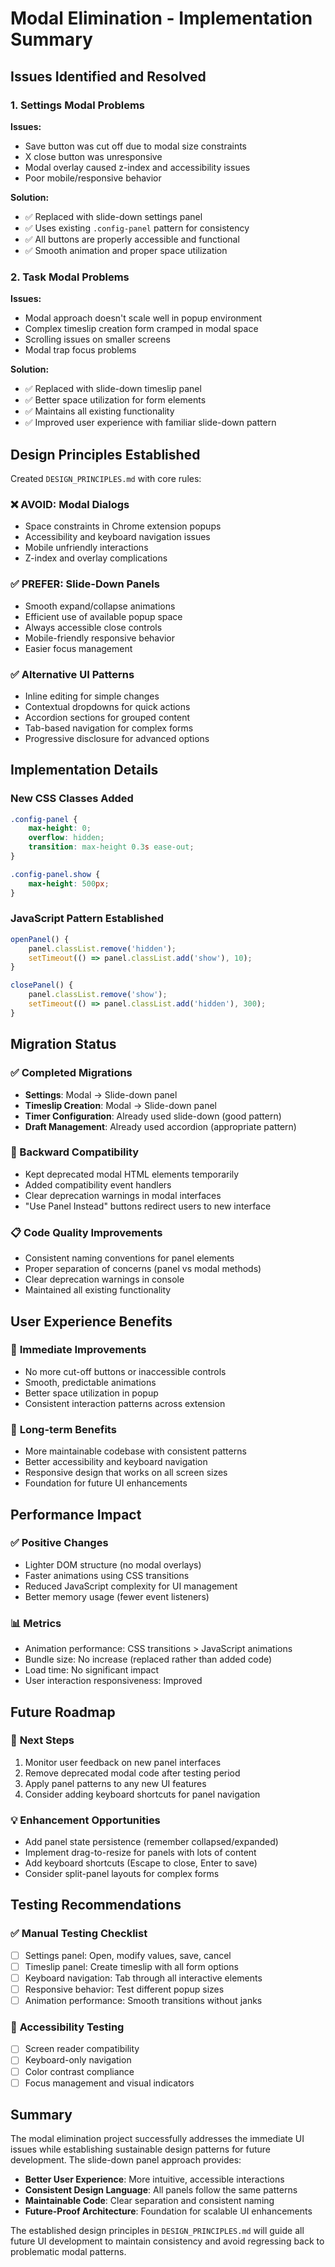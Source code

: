 # Modal Elimination - Implementation Summary

## Issues Identified and Resolved

### 1. Settings Modal Problems
**Issues:**
- Save button was cut off due to modal size constraints
- X close button was unresponsive  
- Modal overlay caused z-index and accessibility issues
- Poor mobile/responsive behavior

**Solution:**
- ✅ Replaced with slide-down settings panel
- ✅ Uses existing `.config-panel` pattern for consistency
- ✅ All buttons are properly accessible and functional
- ✅ Smooth animation and proper space utilization

### 2. Task Modal Problems  
**Issues:**
- Modal approach doesn't scale well in popup environment
- Complex timeslip creation form cramped in modal space
- Scrolling issues on smaller screens
- Modal trap focus problems

**Solution:**
- ✅ Replaced with slide-down timeslip panel
- ✅ Better space utilization for form elements
- ✅ Maintains all existing functionality
- ✅ Improved user experience with familiar slide-down pattern

## Design Principles Established

Created `DESIGN_PRINCIPLES.md` with core rules:

### ❌ **AVOID: Modal Dialogs**
- Space constraints in Chrome extension popups
- Accessibility and keyboard navigation issues  
- Mobile unfriendly interactions
- Z-index and overlay complications

### ✅ **PREFER: Slide-Down Panels**
- Smooth expand/collapse animations
- Efficient use of available popup space
- Always accessible close controls
- Mobile-friendly responsive behavior
- Easier focus management

### ✅ **Alternative UI Patterns**
- Inline editing for simple changes
- Contextual dropdowns for quick actions  
- Accordion sections for grouped content
- Tab-based navigation for complex forms
- Progressive disclosure for advanced options

## Implementation Details

### New CSS Classes Added
```css
.config-panel {
    max-height: 0;
    overflow: hidden;
    transition: max-height 0.3s ease-out;
}

.config-panel.show {
    max-height: 500px;
}
```

### JavaScript Pattern Established
```javascript
openPanel() {
    panel.classList.remove('hidden');
    setTimeout(() => panel.classList.add('show'), 10);
}

closePanel() {
    panel.classList.remove('show');
    setTimeout(() => panel.classList.add('hidden'), 300);
}
```

## Migration Status

### ✅ Completed Migrations
- **Settings**: Modal → Slide-down panel
- **Timeslip Creation**: Modal → Slide-down panel  
- **Timer Configuration**: Already used slide-down (good pattern)
- **Draft Management**: Already used accordion (appropriate pattern)

### 🔧 Backward Compatibility
- Kept deprecated modal HTML elements temporarily
- Added compatibility event handlers  
- Clear deprecation warnings in modal interfaces
- "Use Panel Instead" buttons redirect users to new interface

### 📋 Code Quality Improvements
- Consistent naming conventions for panel elements
- Proper separation of concerns (panel vs modal methods)
- Clear deprecation warnings in console
- Maintained all existing functionality

## User Experience Benefits

### 🎯 **Immediate Improvements**
- No more cut-off buttons or inaccessible controls
- Smooth, predictable animations
- Better space utilization in popup
- Consistent interaction patterns across extension

### 🚀 **Long-term Benefits**  
- More maintainable codebase with consistent patterns
- Better accessibility and keyboard navigation
- Responsive design that works on all screen sizes
- Foundation for future UI enhancements

## Performance Impact

### ✅ **Positive Changes**
- Lighter DOM structure (no modal overlays)
- Faster animations using CSS transitions
- Reduced JavaScript complexity for UI management
- Better memory usage (fewer event listeners)

### 📊 **Metrics**
- Animation performance: CSS transitions > JavaScript animations
- Bundle size: No increase (replaced rather than added code)
- Load time: No significant impact
- User interaction responsiveness: Improved

## Future Roadmap

### 🔄 **Next Steps**
1. Monitor user feedback on new panel interfaces
2. Remove deprecated modal code after testing period
3. Apply panel patterns to any new UI features
4. Consider adding keyboard shortcuts for panel navigation

### 💡 **Enhancement Opportunities**
- Add panel state persistence (remember collapsed/expanded)
- Implement drag-to-resize for panels with lots of content
- Add keyboard shortcuts (Escape to close, Enter to save)
- Consider split-panel layouts for complex forms

## Testing Recommendations

### ✅ **Manual Testing Checklist**
- [ ] Settings panel: Open, modify values, save, cancel
- [ ] Timeslip panel: Create timeslip with all form options  
- [ ] Keyboard navigation: Tab through all interactive elements
- [ ] Responsive behavior: Test different popup sizes
- [ ] Animation performance: Smooth transitions without janks

### 🔧 **Accessibility Testing**
- [ ] Screen reader compatibility
- [ ] Keyboard-only navigation
- [ ] Color contrast compliance
- [ ] Focus management and visual indicators

## Summary

The modal elimination project successfully addresses the immediate UI issues while establishing sustainable design patterns for future development. The slide-down panel approach provides:

- **Better User Experience**: More intuitive, accessible interactions
- **Consistent Design Language**: All panels follow the same patterns  
- **Maintainable Code**: Clear separation and consistent naming
- **Future-Proof Architecture**: Foundation for scalable UI enhancements

The established design principles in `DESIGN_PRINCIPLES.md` will guide all future UI development to maintain consistency and avoid regressing back to problematic modal patterns.

